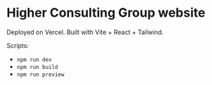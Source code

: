 # Higher Consulting Group website

Deployed on Vercel. Built with Vite + React + Tailwind.

Scripts:
- `npm run dev`
- `npm run build`
- `npm run preview`
